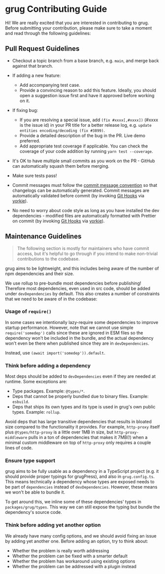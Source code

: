 # grug Contributing Guide

Hi! We are really excited that you are interested in contributing to grug. Before submitting your contribution, please make sure to take a moment and read through the following guidelines:
## Pull Request Guidelines

- Checkout a topic branch from a base branch, e.g. `main`, and merge back against that branch.

- If adding a new feature:

  - Add accompanying test case.
  - Provide a convincing reason to add this feature. Ideally, you should open a suggestion issue first and have it approved before working on it.

- If fixing bug:

  - If you are resolving a special issue, add `(fix #xxxx[,#xxxx])` (#xxxx is the issue id) in your PR title for a better release log, e.g. `update entities encoding/decoding (fix #3899)`.
  - Provide a detailed description of the bug in the PR. Live demo preferred.
  - Add appropriate test coverage if applicable. You can check the coverage of your code addition by running `yarn test --coverage`.

- It's OK to have multiple small commits as you work on the PR - GitHub can automatically squash them before merging.

- Make sure tests pass!

- Commit messages must follow the [commit message convention](./commit-convention.md) so that changelogs can be automatically generated. Commit messages are automatically validated before commit (by invoking [Git Hooks](https://git-scm.com/docs/githooks) via [yorkie](https://github.com/yyx990803/yorkie)).

- No need to worry about code style as long as you have installed the dev dependencies - modified files are automatically formatted with Prettier on commit (by invoking [Git Hooks](https://git-scm.com/docs/githooks) via [yorkie](https://github.com/yyx990803/yorkie)).

## Maintenance Guidelines

> The following section is mostly for maintainers who have commit access, but it's helpful to go through if you intend to make non-trivial contributions to the codebase.

grug aims to be lightweight, and this includes being aware of the number of npm dependencies and their size.

We use rollup to pre-bundle most dependencies before publishing! Therefore most dependencies, even used in src code, should be added under `devDependencies` by default. This also creates a number of constraints that we need to be aware of in the codebase:

### Usage of `require()`

In some cases we intentionally lazy-require some dependencies to improve startup performance. However, note that we cannot use simple `require('somedep')` calls since these are ignored in ESM files so the dependency won't be included in the bundle, and the actual dependency won't even be there when published since they are in `devDependencies`.

Instead, use `(await import('somedep')).default`.

### Think before adding a dependency

Most deps should be added to `devDependencies` even if they are needed at runtime. Some exceptions are:

- Type packages. Example: `@types/*`.
- Deps that cannot be properly bundled due to binary files. Example: `esbuild`.
- Deps that ships its own types and its type is used in grug's own public types. Example: `rollup`.

Avoid deps that has large transitive dependencies that results in bloated size compared to the functionality it provides. For example, `http-proxy` itself plus `@types/http-proxy` is a little over 1MB in size, but `http-proxy-middleware` pulls in a ton of dependencies that makes it 7MB(!) when a minimal custom middleware on top of `http-proxy` only requires a couple lines of code.

### Ensure type support

grug aims to be fully usable as a dependency in a TypeScript project (e.g. it should provide proper typings for grugPress), and also in `grug.config.ts`. This means technically a dependency whose types are exposed needs to be part of `dependencies` instead of `devDependencies`. However, these means we won't be able to bundle it.

To get around this, we inline some of these dependencies' types in `packages/grug/types`. This way we can still expose the typing but bundle the dependency's source code.

### Think before adding yet another option

We already have many config options, and we should avoid fixing an issue by adding yet another one. Before adding an option, try to think about:

- Whether the problem is really worth addressing
- Whether the problem can be fixed with a smarter default
- Whether the problem has workaround using existing options
- Whether the problem can be addressed with a plugin instead
